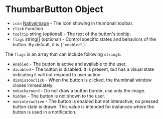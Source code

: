# ThumbarButton Object

* `icon` [NativeImage](../native-image.md) - The icon showing in thumbnail
  toolbar.
* `click` Function
* `tooltip` string (optional) - The text of the button's tooltip.
* `flags` string[] (optional) - Control specific states and behaviors of the
  button. By default, it is `['enabled']`.

The `flags` is an array that can include following `string`s:

* `enabled` - The button is active and available to the user.
* `disabled` - The button is disabled. It is present, but has a visual state
  indicating it will not respond to user action.
* `dismissonclick` - When the button is clicked, the thumbnail window closes
  immediately.
* `nobackground` - Do not draw a button border, use only the image.
* `hidden` - The button is not shown to the user.
* `noninteractive` - The button is enabled but not interactive; no pressed
  button state is drawn. This value is intended for instances where the button
  is used in a notification.
